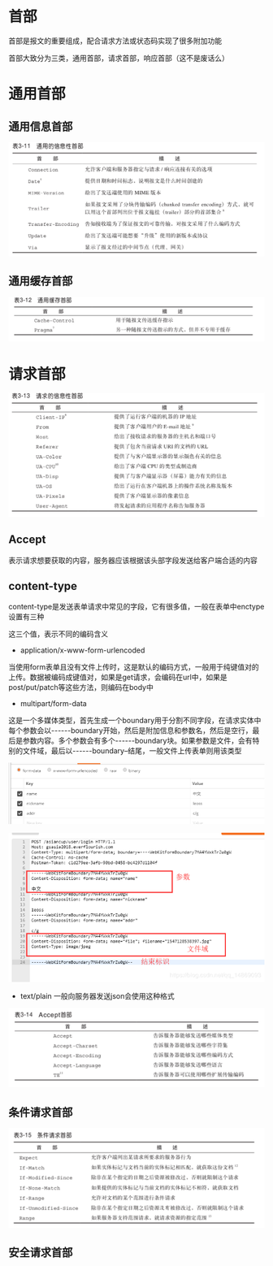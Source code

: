 # 首部
首部是报文的重要组成，配合请求方法或状态码实现了很多附加功能

首部大致分为三类，通用首部，请求首部，响应首部（这不是废话么）

# 通用首部

## 通用信息首部
![](img/4.png)

## 通用缓存首部
![](img/5.png)

# 请求首部 

![](img/6.png)

## Accept
表示请求想要获取的内容，服务器应该根据该头部字段发送给客户端合适的内容

## content-type
content-type是发送表单请求中常见的字段，它有很多值，一般在表单中enctype设置有三种

这三个值，表示不同的编码含义

- application/x-www-form-urlencoded

当使用form表单且没有文件上传时，这是默认的编码方式，一般用于纯键值对的上传。数据被编码成键值对，如果是get请求，会编码在url中，如果是post/put/patch等这些方法，则编码在body中

- multipart/form-data

这是一个多媒体类型，首先生成一个boundary用于分割不同字段，在请求实体中每个参数会以------boundary开始，然后是附加信息和参数名，然后是空行，最后是参数内容。多个参数会有多个------boundary块。如果参数是文件，会有特别的文件域，最后以------boundary–结尾，一般文件上传表单则用该类型

![](img/14.png)

![](img/13.png)

- text/plain
一般向服务器发送json会使用这种格式

![](img/7.png)

## 条件请求首部
![](img/8.png)

## 安全请求首部
 
